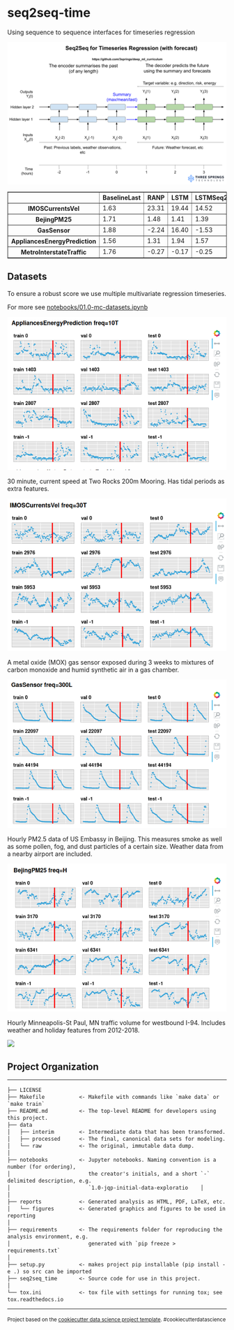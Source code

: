 seq2seq-time
==============================

Using sequence to sequence interfaces for timeseries regression


<img src="reports/figures/Seq2Seq for regression.png" />
<table border="1" class="dataframe">
  <thead>
    <tr style="text-align: right;">
      <th></th>
      <th>BaselineLast</th>
      <th>RANP</th>
      <th>LSTM</th>
      <th>LSTMSeq2Seq</th>
      <th>TransformerSeq2Seq</th>
      <th>TransformerProcess</th>
    </tr>
  </thead>
  <tbody>
    <tr>
      <th>IMOSCurrentsVel</th>
      <td>1.63</td>
      <td>23.31</td>
      <td>19.44</td>
      <td>14.52</td>
      <td>46.98</td>
      <td>7.35</td>
    </tr>
    <tr>
      <th>BejingPM25</th>
      <td>1.71</td>
      <td>1.48</td>
      <td>1.41</td>
      <td>1.39</td>
      <td>2.86</td>
      <td>1.44</td>
    </tr>
    <tr>
      <th>GasSensor</th>
      <td>1.88</td>
      <td>-2.24</td>
      <td>16.40</td>
      <td>-1.53</td>
      <td>NaN</td>
      <td>0.63</td>
    </tr>
    <tr>
      <th>AppliancesEnergyPrediction</th>
      <td>1.56</td>
      <td>1.31</td>
      <td>1.94</td>
      <td>1.57</td>
      <td>2.33</td>
      <td>1.08</td>
    </tr>
    <tr>
      <th>MetroInterstateTraffic</th>
      <td>1.76</td>
      <td>-0.27</td>
      <td>-0.17</td>
      <td>-0.25</td>
      <td>4.15</td>
      <td>-0.27</td>
    </tr>
  </tbody>
</table>

## Datasets

To ensure a robust score we use multiple multivariate regression timeseries.

For more see [notebooks/01.0-mc-datasets.ipynb](notebooks/01.0-mc-datasets.ipynb)

![](reports/figures/data_batches_appliances.png)

30 minute, current speed at Two Rocks 200m Mooring. Has tidal periods as extra features.

![](reports/figures/data_batches_currents.png)

A metal oxide (MOX) gas sensor exposed during 3 weeks to mixtures of carbon monoxide and humid synthetic air in a gas chamber.

![](reports/figures/data_batches_gas.png)

Hourly PM2.5 data of US Embassy in Beijing. This measures smoke as well as some pollen, fog, and dust particles of a certain size. Weather data from a nearby airport are included.

![](reports/figures/data_batches_pm25.png)

Hourly Minneapolis-St Paul, MN traffic volume for westbound I-94. Includes weather and holiday features from 2012-2018.
	
![](reports/figures/data_batches_traffice.png)



## Project Organization
------------

    ├── LICENSE
    ├── Makefile           <- Makefile with commands like `make data` or `make train`
    ├── README.md          <- The top-level README for developers using this project.
    ├── data
    │   ├── interim        <- Intermediate data that has been transformed.
    │   ├── processed      <- The final, canonical data sets for modeling.
    │   └── raw            <- The original, immutable data dump.
    │
    ├── notebooks          <- Jupyter notebooks. Naming convention is a number (for ordering),
    │                         the creator's initials, and a short `-` delimited description, e.g.
    │                         `1.0-jqp-initial-data-exploratio    │
    │
    ├── reports            <- Generated analysis as HTML, PDF, LaTeX, etc.
    │   └── figures        <- Generated graphics and figures to be used in reporting
    │
    ├── requirements       <- The requirements folder for reproducing the analysis environment, e.g.
    │                         generated with `pip freeze > requirements.txt`
    │
    ├── setup.py           <- makes project pip installable (pip install -e .) so src can be imported
    ├── seq2seq_time       <- Source code for use in this project.
    │
    └── tox.ini            <- tox file with settings for running tox; see tox.readthedocs.io


--------

<p><small>Project based on the <a target="_blank" href="https://drivendata.github.io/cookiecutter-data-science/">cookiecutter data science project template</a>. #cookiecutterdatascience</small></p>

```python

```
